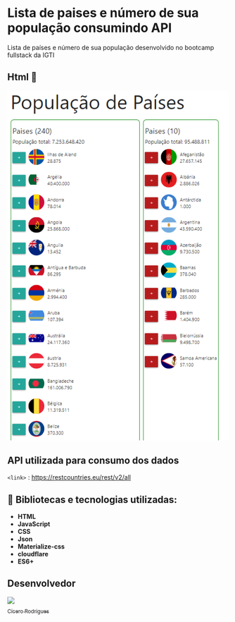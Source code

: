 # Lista de paises e número de sua população consumindo API

Lista de países e número de sua população desenvolvido no bootcamp fullstack da IGTI

## Html 🎯

<p align="center">
  <img src="https://github.com/cicerorod/igti-fullstack-mod1-populacao-de-pais/blob/master/img/tela.PNG">
</p>

## API utilizada para consumo dos dados 

<!-- [Links](https://randomuser.me/api/?seed=javascript&results=100&nat=BR&noinfo)-->

`<link>` : <https://restcountries.eu/rest/v2/all>

<!--
[![img.png](https://i.postimg.cc/3w8LgM61/img.png)](https://postimg.cc/qNFXTFp6)
[![Tutorial-MEAN.png](https://i.postimg.cc/9MgHHfS3/Tutorial-MEAN.png)](https://postimg.cc/WFZHMsTS)-->

## :hammer: Bibliotecas e tecnologias utilizadas:    

- **HTML**
- **JavaScript**
- **CSS**
- **Json**
- **Materialize-css**
- **cloudflare**
- **ES6+**

## Desenvolvedor

[<img src="https://avatars.githubusercontent.com/cicerorod" width=115><br><sub>Cícero Rodrigues</sub>](https://github.com/cicerorod)
